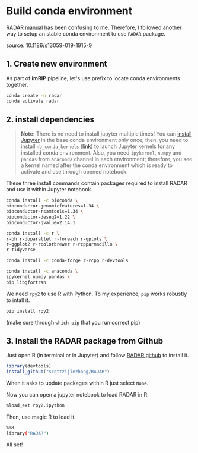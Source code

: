 # Build conda environment
[RADAR manual](https://scottzijiezhang.github.io/RADARmanual/) has been confusing to me. Therefore, I followed another way to setup an stable conda environment to use `RADAR` package. 

source: [10.1186/s13059-019-1915-9](http://dx.doi.org/10.1186/s13059-019-1915-9)

## 1. Create new environment
As part of **imRIP** pipeline, let's use prefix to locate conda environments together. 
```bash
conda create -n radar
conda activate radar
```
## 2. install dependencies

> **Note:** There is no need to install jupyter multiple times! You can [install Jupyter](https://anaconda.org/anaconda/jupyter) in the base conda environment only once; then, you need to install `nb_conda_kernels` ([link](https://anaconda.org/conda-forge/nb_conda_kernels)) to launch Jupyter kernels for any installed conda environment. Also, you need `ipykernel`, `numpy` and `pandas` from `anaconda` channel in each environment; therefore, you see a kernel named after the conda environment which is ready to activate and use through opened notebook.

These three install commands contain packages required to install RADAR and use it within Jupyter notebook.
```bash
conda install -c bioconda \
bioconductor-genomicfeatures=1.34 \
bioconductor-rsamtools=1.34 \
bioconductor-deseq2=1.22 \
bioconductor-qvalue=2.14.1

conda install -c r \
r-bh r-doparallel r-foreach r-gplots \
r-ggplot2 r-rcolorbrewer r-rcpparmadillo \
r-tidyverse

conda install -c conda-forge r-rcpp r-devtools 

conda install -c anaconda \
ipykernel numpy pandas \
pip libgfortran
```
We need `rpy2` to use R with Python. To my experience, `pip` works robustly to intall it. 
```bash
pip install rpy2
```
(make sure through `which pip` that you run correct pip)

## 3. Install the RADAR package from Github
Just open R (in terminal or in Jupyter) and follow [RADAR github](https://github.com/scottzijiezhang/RADAR) to install it. 
```R
library(devtools)
install_github("scottzijiezhang/RADAR")
```
When it asks to update packages within R just select `None`. 

Now you can open a jupyter notebook to load RADAR in R. 
```bash
%load_ext rpy2.ipython
```
Then, use magic R to load it. 
```bash
%%R 
library("RADAR")
```
All set! 
